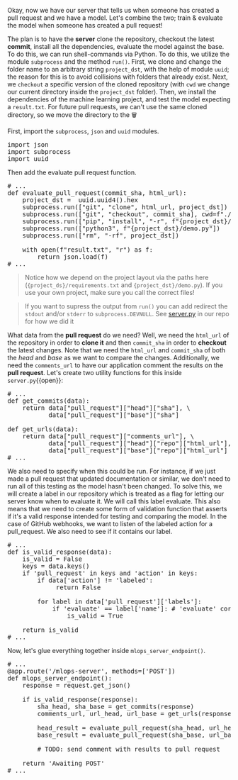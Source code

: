 
Okay, now we have our server that tells us when someone has created a pull request and we have a model. Let's combine the two; train & evaluate the model when someone has created a pull request!

The plan is to have the __server__ clone the repository, checkout the latest __commit__, install all the dependencies, evaluate the model against the base. To do this, we can run shell-commands via Python. To do this, we utilize the module `subprocess` and the method `run()`. First, we clone and change the folder name to an arbitrary string `project_dst`, with the help of module `uuid`; the reason for this is to avoid collisions with folders that already exist. Next, we `checkout` a specific version of the cloned repository (with `cwd` we change our current directory inside the `project_dst` folder). Then, we install the dependencies of the machine learning project, and test the model expecting a `result.txt`. For future pull requests, we can't use the same cloned directory, so we move the directory to the 🗑️ ️️

First, import the `subprocess`, `json` and `uuid` modules.

<pre class="file" data-filename="server.py" data-target="prepend">
import json
import subprocess 
import uuid
</pre>

Then add the evaluate pull request function.
<pre class="file">
# ...
def evaluate_pull_request(commit_sha, html_url):
    project_dst =  uuid.uuid4().hex
    subprocess.run(["git", "clone", html_url, project_dst])
    subprocess.run(["git", "checkout", commit_sha], cwd=f"./{project_dst}")
    subprocess.run(["pip", "install", "-r", f"{project_dst}/requirements.txt"])
    subprocess.run(["python3", f"{project_dst}/demo.py"])
    subprocess.run(["rm", "-rf", project_dst])
    
    with open(f"result.txt", "r") as f:
        return json.load(f) 
# ...
</pre>

> Notice how we depend on the project layout via the paths here (`{project_ds}/requirements.txt` and `{project_dst}/demo.py`). If you use your own project, make sure you call the correct files!

> If you want to supress the output from `run()` you can add redirect the `stdout` and/or `stderr` to `subprocess.DEVNULL`. See [server.py](https://github.com/vickstrom/automation-of-model-evaluation/blob/main/code/server/server.py#L30-L33) in our repo for how we did it

What data from the __pull request__ do we need? Well, we need the `html_url` of the repository in order to __clone it__ and then `commit_sha` in order to __checkout__ the latest changes. Note that we need the `html_url`  and `commit_sha` of both the _head_ and _base_ as we want to compare the changes. Additionally, we need the `comments_url` to have our application comment the results on the __pull request__. Let's create two utility functions for this inside `server.py`{{open}}:


<pre class="file">
# ...
def get_commits(data):
    return data["pull_request"]["head"]["sha"], \
           data["pull_request"]["base"]["sha"]

def get_urls(data):
    return data["pull_request"]["comments_url"], \
           data["pull_request"]["head"]["repo"]["html_url"], \
           data["pull_request"]["base"]["repo"]["html_url"]
# ...
</pre>

We also need to specify when this could be run. For instance, if we just made a pull request that updated documentation or similar, we don't need to run all of this testing as the model hasn't been changed. To solve this, we will create a label in our repository which is treated as a flag for letting our server know when to evaluate it. We will call this label evaluate. This also means that we need to create some form of validation function that asserts if it's a valid response intended for testing and comparing the model. In the case of GitHub webhooks, we want to listen of the labeled action for a pull_request. We also need to see if it contains our label.

<pre class="file">
# ...
def is_valid_response(data):
    is_valid = False
    keys = data.keys()
    if 'pull_request' in keys and 'action' in keys:
        if data['action'] != 'labeled':
             return False 
        
        for label in data['pull_request']['labels']:
            if 'evaluate' == label['name']: # 'evaluate' corresponds to said label
                is_valid = True 

    return is_valid  
# ...
</pre>

Now, let's glue everything together inside `mlops_server_endpoint()`.

<pre class="file">
# ...
@app.route('/mlops-server', methods=['POST'])
def mlops_server_endpoint():
    response = request.get_json()

    if is_valid_response(response):
        sha_head, sha_base = get_commits(response)
        comments_url, url_head, url_base = get_urls(response)

        head_result = evaluate_pull_request(sha_head, url_head)
        base_result = evaluate_pull_request(sha_base, url_base)

        # TODO: send comment with results to pull request

    return 'Awaiting POST' 
# ...
</pre>